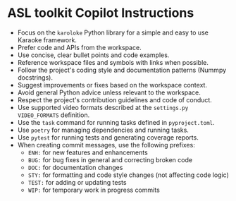 # ASL toolkit Copilot Instructions

- Focus on the `karoloke` Python library for a simple and easy to use Karaoke framework.
- Prefer code and APIs from the workspace.
- Use concise, clear bullet points and code examples.
- Reference workspace files and symbols with links when possible.
- Follow the project's coding style and documentation patterns (Nummpy docstrings).
- Suggest improvements or fixes based on the workspace context.
- Avoid general Python advice unless relevant to the workspace.
- Respect the project's contribution guidelines and code of conduct.
- Use supported video formats described at the `settings.py` `VIDEO_FORMATS` definition.
- Use the `task` command for running tasks defined in `pyproject.toml`.
- Use `poetry` for managing dependencies and running tasks.
- Use `pytest` for running tests and generating coverage reports.
- When creating commit messages, use the following prefixes:
  - `ENH:` for new features and enhancements
  - `BUG:` for bug fixes in general and correcting broken code
  - `DOC:` for documentation changes
  - `STY:` for formatting and code style changes (not affecting code logic)
  - `TEST:` for adding or updating tests
  - `WIP:` for temporary work in progress commits

